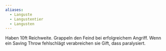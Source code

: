 ```yaml
---
aliases:
  - Languste
  - Langustentier
  - Langusten
---
```

Haben 10ft Reichweite. Grappeln den Feind bei erfolgreichem Angriff. Wenn ein Saving Throw fehlschlägt verabreichen sie Gift, dass paralysiert.